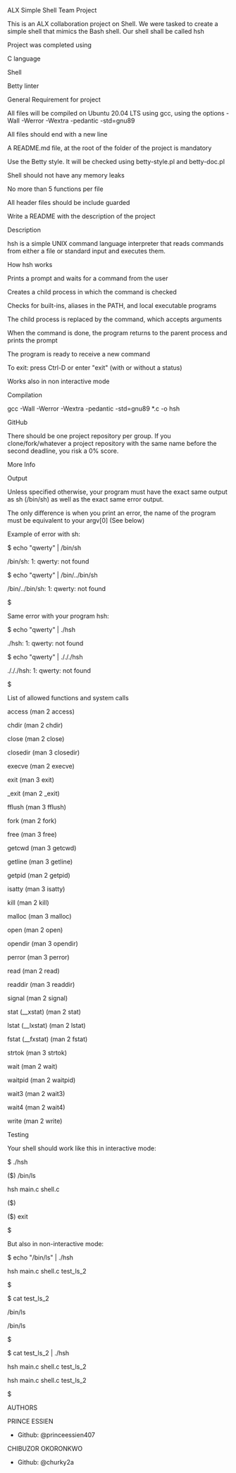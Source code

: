 ALX Simple Shell Team Project

This is an ALX collaboration project on Shell. We were tasked to create a simple shell that mimics the Bash shell. Our shell shall be called hsh

Project was completed using

C language

Shell

Betty linter

General Requirement for project

All files will be compiled on Ubuntu 20.04 LTS using gcc, using the options -Wall -Werror -Wextra -pedantic -std=gnu89

All files should end with a new line

A README.md file, at the root of the folder of the project is mandatory

Use the Betty style. It will be checked using betty-style.pl and betty-doc.pl

Shell should not have any memory leaks

No more than 5 functions per file

All header files should be include guarded

Write a README with the description of the project

Description

hsh is a simple UNIX command language interpreter that reads commands from either a file or standard input and executes them.

How hsh works

Prints a prompt and waits for a command from the user

Creates a child process in which the command is checked

Checks for built-ins, aliases in the PATH, and local executable programs

The child process is replaced by the command, which accepts arguments

When the command is done, the program returns to the parent process and prints the prompt

The program is ready to receive a new command

To exit: press Ctrl-D or enter "exit" (with or without a status)

Works also in non interactive mode

Compilation

gcc -Wall -Werror -Wextra -pedantic -std=gnu89 *.c -o hsh

GitHub

There should be one project repository per group. If you clone/fork/whatever a project repository with the same name before the second deadline, you risk a 0% score.

More Info

Output

Unless specified otherwise, your program must have the exact same output as sh (/bin/sh) as well as the exact same error output.

The only difference is when you print an error, the name of the program must be equivalent to your argv[0] (See below)

Example of error with sh:

$ echo "qwerty" | /bin/sh

/bin/sh: 1: qwerty: not found

$ echo "qwerty" | /bin/../bin/sh

/bin/../bin/sh: 1: qwerty: not found

$

Same error with your program hsh:

$ echo "qwerty" | ./hsh

./hsh: 1: qwerty: not found

$ echo "qwerty" | ./././hsh

./././hsh: 1: qwerty: not found

$

List of allowed functions and system calls

access (man 2 access)

chdir (man 2 chdir)

close (man 2 close)

closedir (man 3 closedir)

execve (man 2 execve)

exit (man 3 exit)

_exit (man 2 _exit)

fflush (man 3 fflush)

fork (man 2 fork)

free (man 3 free)

getcwd (man 3 getcwd)

getline (man 3 getline)

getpid (man 2 getpid)

isatty (man 3 isatty)

kill (man 2 kill)

malloc (man 3 malloc)

open (man 2 open)

opendir (man 3 opendir)

perror (man 3 perror)

read (man 2 read)

readdir (man 3 readdir)

signal (man 2 signal)

stat (__xstat) (man 2 stat)

lstat (__lxstat) (man 2 lstat)

fstat (__fxstat) (man 2 fstat)

strtok (man 3 strtok)

wait (man 2 wait)

waitpid (man 2 waitpid)

wait3 (man 2 wait3)

wait4 (man 2 wait4)

write (man 2 write)

Testing

Your shell should work like this in interactive mode:

$ ./hsh

($) /bin/ls

hsh main.c shell.c

($)

($) exit

$

But also in non-interactive mode:

$ echo "/bin/ls" | ./hsh

hsh main.c shell.c test_ls_2

$

$ cat test_ls_2

/bin/ls

/bin/ls

$

$ cat test_ls_2 | ./hsh

hsh main.c shell.c test_ls_2

hsh main.c shell.c test_ls_2

$

AUTHORS

PRINCE ESSIEN

* Github: @princeessien407

CHIBUZOR OKORONKWO

* Github: @churky2a
